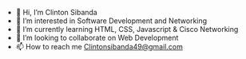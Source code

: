 - 👋 Hi, I’m Clinton Sibanda
- 👀 I’m interested in Software Development and Networking
- 🌱 I’m currently learning HTML, CSS, Javascript & Cisco Networking
- 💞️ I’m looking to collaborate on Web Development
- 📫 How to reach me Clintonsibanda49@gmail.com

<!---
SibandaClinton/SibandaClinton is a ✨ special ✨ repository because its `README.md` (this file) appears on your GitHub profile.
You can click the Preview link to take a look at your changes.
--->
